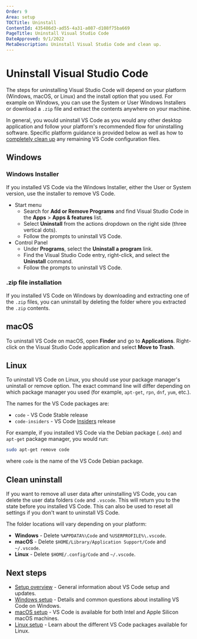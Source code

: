 ```yaml
---
Order: 9
Area: setup
TOCTitle: Uninstall
ContentId: 435486d3-ad55-4a31-a087-d108f75ba669
PageTitle: Uninstall Visual Studio Code
DateApproved: 9/1/2022
MetaDescription: Uninstall Visual Studio Code and clean up.
---
```

# Uninstall Visual Studio Code

The steps for uninstalling Visual Studio Code will depend on your platform (Windows, macOS, or Linux) and the install option that you used. For example on Windows, you can use the System or User Windows Installers or download a `.zip` file and extract the contents anywhere on your machine.

In general, you would uninstall VS Code as you would any other desktop application and follow your platform's recommended flow for uninstalling software. Specific platform guidance is provided below as well as how to [completely clean up](#clean-uninstall) any remaining VS Code configuration files.

## Windows

### Windows Installer

If you installed VS Code via the Windows Installer, either the User or System version, use the installer to remove VS Code.

* Start menu
  * Search for **Add or Remove Programs** and find Visual Studio Code in the **Apps** > **Apps & features** list.
  * Select **Uninstall** from the actions dropdown on the right side (three vertical dots).
  * Follow the prompts to uninstall VS Code.
* Control Panel
  * Under **Programs**, select the **Uninstall a program** link.
  * Find the Visual Studio Code entry, right-click, and select the **Uninstall** command.
  * Follow the prompts to uninstall VS Code.

### .zip file installation

If you installed VS Code on Windows by downloading and extracting one of the `.zip` files, you can uninstall by deleting the folder where you extracted the `.zip` contents.

## macOS

To uninstall VS Code on macOS, open **Finder** and go to **Applications**. Right-click on the Visual Studio Code application and select **Move to Trash**.

## Linux

To uninstall VS Code on Linux, you should use your package manager's uninstall or remove option. The exact command line will differ depending on which package manager you used (for example, `apt-get`, `rpn`, `dnf`, `yum`, etc.).

The names for the VS Code packages are:

* `code` - VS Code Stable release
* `code-insiders` - VS Code [Insiders](/insiders) release

For example, if you installed VS Code via the Debian package (`.deb`) and `apt-get` package manager, you would run:

```bash
sudo apt-get remove code
```

where `code` is the name of the VS Code Debian package.

## Clean uninstall

If you want to remove all user data after uninstalling VS Code, you can delete the user data folders `Code` and `.vscode`. This will return you to the state before you installed VS Code. This can also be used to reset all settings if you don't want to uninstall VS Code.

The folder locations will vary depending on your platform:

* **Windows** - Delete `%APPDATA%\Code` and `%USERPROFILE%\.vscode`.
* **macOS** - Delete `$HOME/Library/Application Support/Code` and `~/.vscode`.
* **Linux** - Delete `$HOME/.config/Code` and `~/.vscode`.

## Next steps

* [Setup overview](/docs/setup/setup-overview.md) - General information about VS Code setup and updates.
* [Windows setup](/docs/setup/windows.md) - Details and common questions about installing VS Code on Windows.
* [macOS setup](/docs/setup/mac.md) - VS Code is available for both Intel and Apple Silicon macOS machines.
* [Linux setup](/docs/setup/linux.md) - Learn about the different VS Code packages available for Linux.
